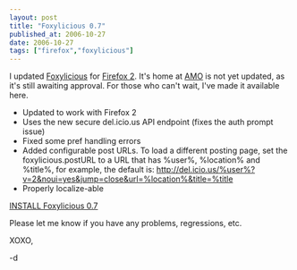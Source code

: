 ```yaml
---
layout: post
title: "Foxylicious 0.7"
published_at: 2006-10-27
date: 2006-10-27
tags: ["firefox","foxylicious"]
---
```


I updated [Foxylicious](http://dietrich.ganx4.com/foxylicious) for [Firefox 2](http://www.mozilla.com/firefox/). It's home at [AMO](https://addons.mozilla.org/firefox/342/) is not yet updated, as it's still awaiting approval. For those who can't wait, I've made it available here.

*   Updated to work with Firefox 2
*   Uses the new secure del.icio.us API endpoint (fixes the auth prompt issue)
*   Fixed some pref handling errors
*   Added configurable post URLs. To load a different posting page, set the foxylicious.postURL to a URL that has %user%, %location% and %title%, for example, the default is: http://del.icio.us/%user%?v=2&noui=yes&jump=close&url=%location%&title=%title
*   Properly localize-able

[INSTALL Foxylicious 0.7](http://dietrich.ganx4.com/foxylicious/foxylicious.xpi)

Please let me know if you have any problems, regressions, etc.

XOXO,

-d